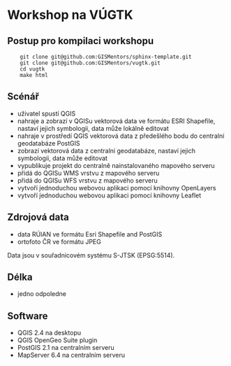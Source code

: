 Workshop na VÚGTK
=================

Postup pro kompilaci workshopu
------------------------------

        git clone git@github.com:GISMentors/sphinx-template.git
        git clone git@github.com:GISMentors/vugtk.git
        cd vugtk
        make html

Scénář
-------

- uživatel spustí QGIS
- nahraje a zobrazí v QGISu vektorová data ve formátu ESRI Shapefile, nastaví jejich symbologii, data může lokálně editovat
- nahraje v prostředí QGIS vektorová data z předešlého bodu do centralní geodatabáze PostGIS
- zobrazí vektorová data z centralní geodatabáze, nastaví jejich symbologii, data může editovat
- vypublikuje projekt do centralně nainstalovaného mapového serveru
- přidá do QGISu WMS vrstvu z mapového serveru
- přidá do QGISu WFS vrstvu z mapového serveru
- vytvoří j́ednoduchou webovou aplikaci pomocí knihovny OpenLayers
- vytvoří j́ednoduchou webovou aplikaci pomocí knihovny Leaflet

Zdrojová data
-------------

- data RÚIAN ve formátu Esri Shapefile and PostGIS
- ortofoto ČR ve formátu JPEG

Data jsou v souřadnicovém systému S-JTSK (EPSG:5514).

Délka
-----

- jedno odpoledne

Software
--------

- QGIS 2.4 na desktopu
- QGIS OpenGeo Suite plugin
- PostGIS 2.1 na centralním serveru
- MapServer 6.4 na centralním serveru
